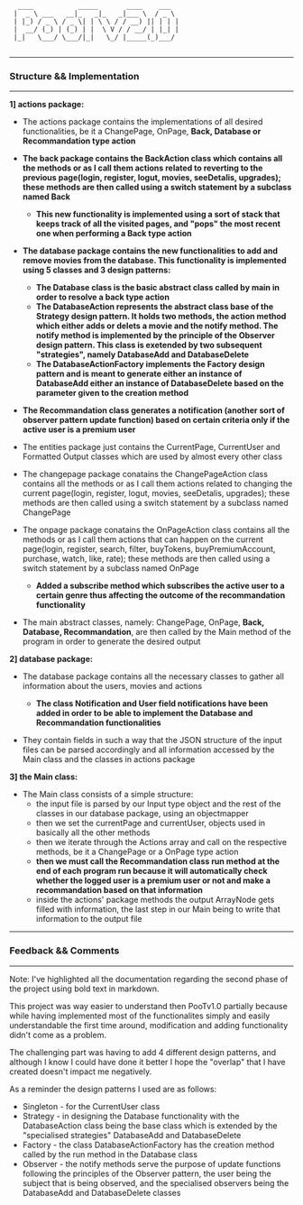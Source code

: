 ````
  ____           _____       ____    ___  
 |  _ \ ___   __|_   _|_   _|___ \  / _ \ 
 | |_) / _ \ / _ \| | \ \ / / __) || | | |
 |  __/ (_) | (_) | |  \ V / / __/ | |_| |
 |_|   \___/ \___/|_|   \_/ |_____(_)___/ 
                             
  ````
  

- - -
### Structure && Implementation 
- - -
**1] actions package:**
 - The actions package contains the implementations of all
desired functionalities, be it a ChangePage, OnPage, **Back, 
Database or Recommandation type action**
 
- **The back package contains the BackAction class which contains
all the methods or as I call them actions related to reverting 
to the previous page(login, register, logut, movies, seeDetalis, 
upgrades); these methods are then called using a switch
statement by a subclass named Back**
  - **This new functionality is implemented using a sort of stack
  that keeps track of all the visited pages, and "pops" the most
  recent one when performing a Back type action**

- **The database package contains the new functionalities to add and remove
movies from the database. This functionality is implemented using 5 classes
and 3 design patterns:**
  - **The Database class is the basic abstract class called by main in order
to resolve a back type action**
  - **The DatabaseAction represents the abstract class base of the Strategy design pattern.
It holds two methods, the action method which either adds or delets a movie and the notify method.
The notify method is implemented by the principle of the Observer design pattern.
This class is exetended by two subsequent "strategies", namely DatabaseAdd and DatabaseDelete**
  - **The DatabaseActionFactory implements the Factory design pattern and is meant to
generate either an instance of DatabaseAdd either an instance of DatabaseDelete based on the
parameter given to the creation method**

- **The Recommandation class generates a notification (another sort of observer
pattern update function) based on certain criteria only if the active user is a premium user**

- The entities package just contains the CurrentPage, CurrentUser and Formatted Output
classes which are used by almost every other class

 - The changepage package conatains the ChangePageAction class
contains all the methods or as I call them actions related to
changing the current page(login, register, logut, movies,
seeDetalis, upgrades); these methods are then called using a
switch statement by a subclass named ChangePage

- The onpage package conatains the OnPageAction class contains all the methods or as I
call them actions that can happen on the current page(login,
register, search, filter, buyTokens, buyPremiumAccount,
purchase, watch, like, rate); these methods are then called
using a switch statement by a subclass named OnPage
  - **Added a subscribe method which subscribes the active user to a certain genre thus affecting the outcome
    of the recommandation functionality**

- The main abstract classes, namely: ChangePage, OnPage, **Back,
  Database, Recommandation**, are then called by the Main
method of the program in order to generate the desired output

**2] database package:**
 - The database package contains all the necessary classes
to gather all information about the users, movies and actions
   - **The class Notification and User field notifications have been added
 in order to be able to implement the Database and Recommandation functionalities**

 - They contain fields in such a way that the JSON structure
of the input files can be parsed accordingly and all information
accessed by the Main class and the classes in actions package

**3] the Main class:**
- The Main class consists of a simple structure:
  - the input file is parsed by our Input type object and the
  rest of the classes in our database package, using an
  objectmapper
  - then we set the currentPage and currentUser, objects used
  in basically all the other methods
  - then we iterate through the Actions array and call on the
  respective methods, be it a ChangePage or a OnPage type
  action
  - **then we must call the Recommandation class run method at the end of
  each program run because it will automatically check whether the logged user is
  a premium user or not and make a recommandation based on that information**
  - inside the actions' package methods the output ArrayNode
  gets filled with information, the last step in our Main
  being to write that information to the output file

- - -
### Feedback && Comments
- - -

Note: I've highlighted all the documentation regarding the second phase of the project using
bold text in markdown.

This project was way easier to understand then PooTv1.0 partially because while
having implemented most of the functionalites simply and easily understandable
the first time around, modification and adding functionality didn't come as a problem.

The challenging part was having to add 4 different design patterns, and although I know
I could have done it better I hope the "overlap" that I have created doesn't impact me negatively.

As a reminder the design patterns I used are as follows:
- Singleton - for the CurrentUser class
- Strategy - in designing the Database functionality with the DatabaseAction
class being the base class which is extended by the "specialised strategies"
DatabaseAdd and DatabaseDelete
- Factory - the class DatabaseActionFactory has the creation method called by the run
method in the Database class
- Observer - the notify methods serve the purpose of update functions following the principles of the Observer
pattern, the user being the subject that is being observed, and the specialised observers being the
DatabaseAdd and DatabaseDelete classes


